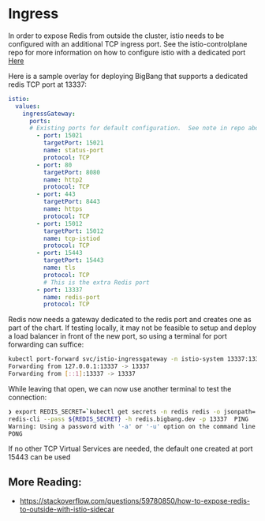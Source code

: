 # Ingress

In order to expose Redis from outside the cluster, istio needs to be configured with an additional TCP ingress port.  See the istio-controlplane repo for more information on how to configure istio with a dedicated port [Here](https://repo1.dso.mil/platform-one/big-bang/apps/core/istio-controlplane/-/blob/main/chart/values.yaml#L83)


Here is a sample overlay for deploying BigBang that supports a dedicated redis TCP port at 13337:

```yaml
istio:
  values:
    ingressGateway:
      ports:
      # Existing ports for default configuration.  See note in repo about why these are still here
        - port: 15021
          targetPort: 15021
          name: status-port
          protocol: TCP
        - port: 80
          targetPort: 8080
          name: http2
          protocol: TCP
        - port: 443
          targetPort: 8443
          name: https
          protocol: TCP
        - port: 15012
          targetPort: 15012
          name: tcp-istiod
          protocol: TCP
        - port: 15443
          targetPort: 15443
          name: tls
          protocol: TCP
          # This is the extra Redis port
        - port: 13337
          name: redis-port
          protocol: TCP
```


Redis now needs a gateway dedicated to the redis port and creates one as part of the chart.  If testing locally, it may not be feasible to setup and deploy a load balancer in front of the new port, so using a terminal for port forwarding can suffice:

```bash
kubectl port-forward svc/istio-ingressgateway -n istio-system 13337:13337
Forwarding from 127.0.0.1:13337 -> 13337
Forwarding from [::1]:13337 -> 13337
```


While leaving that open, we can now use another terminal to test the connection:

```bash
❯ export REDIS_SECRET=`kubectl get secrets -n redis redis -o jsonpath='{ .data.redis-password }' | base64 --decode`
redis-cli --pass ${REDIS_SECRET} -h redis.bigbang.dev -p 13337  PING
Warning: Using a password with '-a' or '-u' option on the command line interface may not be safe.
PONG
```


If no other TCP Virtual Services are needed, the default one created at port 15443 can be used

## More Reading:

* https://stackoverflow.com/questions/59780850/how-to-expose-redis-to-outside-with-istio-sidecar
